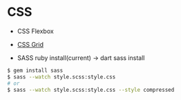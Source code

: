 # CSS

* CSS Flexbox 

* [CSS Grid](https://github.com/Hyuk/HTML-CSS/blob/master/css/css-grid.md)
    
* SASS
ruby install(current) -> dart sass install

```bash
$ gem install sass
$ sass --watch style.scss:style.css
# or
$ sass --watch style.scss:style.css --style compressed
```